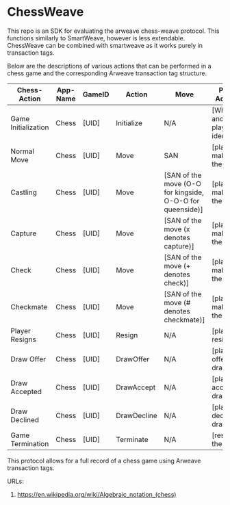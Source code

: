 # ChessWeave
This repo is an SDK for evaluating the arweave chess-weave protocol. This functions similarly to SmartWeave, however is less extendable. ChessWeave can be combined with smartweave as it works purely in transaction tags.

Below are the descriptions of various actions that can be performed in a chess game and the corresponding Arweave transaction tag structure.

| Chess-Action        | App-Name | GameID |    Action   |    Move    | Player Address  |
|---------------------|----------|--------|-------------|------------|---------|
| Game Initialization | Chess    | [UID]  | Initialize  | N/A        | [White and Black player identifiers] |
| Normal Move         | Chess    | [UID]  |    Move     | SAN | [player making the move] |
| Castling            | Chess    | [UID]  |    Move     | [SAN of the move (O-O for kingside, O-O-O for queenside)] | [player making the move] |
| Capture             | Chess    | [UID]  |    Move     | [SAN of the move (x denotes capture)] | [player making the move] |
| Check               | Chess    | [UID]  |    Move     | [SAN of the move (+ denotes check)] | [player making the move] |
| Checkmate           | Chess    | [UID]  |    Move     | [SAN of the move (# denotes checkmate)] | [player making the move] |
| Player Resigns      | Chess    | [UID]  |   Resign    | N/A  | [player resigning] |
| Draw Offer          | Chess    | [UID]  |  DrawOffer  | N/A | [player offering draw] |
| Draw Accepted       | Chess    | [UID]  |  DrawAccept | N/A | [player accepting draw] |
| Draw Declined       | Chess    | [UID]  | DrawDecline | N/A | [player declining draw] |
| Game Termination    | Chess    | [UID]  |  Terminate  | N/A | [result of the game] |



This protocol allows for a full record of a chess game using Arweave transaction tags.

URLs:
1. https://en.wikipedia.org/wiki/Algebraic_notation_(chess)


